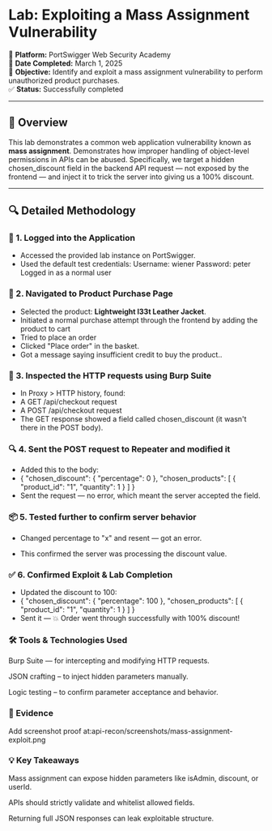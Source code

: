  # Lab: Exploiting a Mass Assignment Vulnerability

📍 **Platform:** PortSwigger Web Security Academy  
📅 **Date Completed:** March 1, 2025  
🎯 **Objective:** Identify and exploit a mass assignment vulnerability to perform unauthorized product purchases.  
✅ **Status:** Successfully completed

---

## 🧠 Overview

This lab demonstrates a common web application vulnerability known as **mass assignment**. Demonstrates how improper handling of object-level permissions in APIs can be abused. Specifically, we target a hidden chosen_discount field in the backend API request — not exposed by the frontend — and inject it to trick the server into giving us a 100% discount.

---

## 🔍 Detailed Methodology

### 🔐 1. Logged into the Application

- Accessed the provided lab instance on PortSwigger.
- Used the default test credentials:
  Username: wiener
  Password: peter
  Logged in as a normal user
  
### 🛒 2. Navigated to Product Purchase Page

- Selected the product: **Lightweight l33t Leather Jacket**.
- Initiated a normal purchase attempt through the frontend by adding the product to cart
- Tried to place an order
- Clicked "Place order" in the basket.
- Got a message saying insufficient credit to buy the product..

### 🎯 3. Inspected the HTTP requests using Burp Suite

- In Proxy > HTTP history, found:
- A GET /api/checkout request
- A POST /api/checkout request
- The GET response showed a field called chosen_discount (it wasn't there in the POST body).

 
### 🔍 4.  Sent the POST request to Repeater and modified it

- Added this to the body:
- {
  "chosen_discount": {
    "percentage": 0
  },
  "chosen_products": [
    {
      "product_id": "1",
      "quantity": 1
    }
  ]
}
- Sent the request — no error, which meant the server accepted the field.

### 📦 5. Tested further to confirm server behavior

- Changed percentage to "x" and resent — got an error.

- This confirmed the server was processing the discount value.

### ✅ 6. Confirmed Exploit & Lab Completion
- Updated the discount to 100:
- {
  "chosen_discount": {
    "percentage": 100
  },
  "chosen_products": [
    {
      "product_id": "1",
      "quantity": 1
    }
  ]
}
- Sent it — 💥 Order went through successfully with 100% discount!

### 🛠️ Tools & Technologies Used

Burp Suite — for intercepting and modifying HTTP requests.

JSON crafting – to inject hidden parameters manually.

Logic testing – to confirm parameter acceptance and behavior.

### 📸 Evidence

Add screenshot proof at:api-recon/screenshots/mass-assignment-exploit.png

### 💡 Key Takeaways

Mass assignment can expose hidden parameters like isAdmin, discount, or userId.

APIs should strictly validate and whitelist allowed fields.

Returning full JSON responses can leak exploitable structure.
 
 
 

